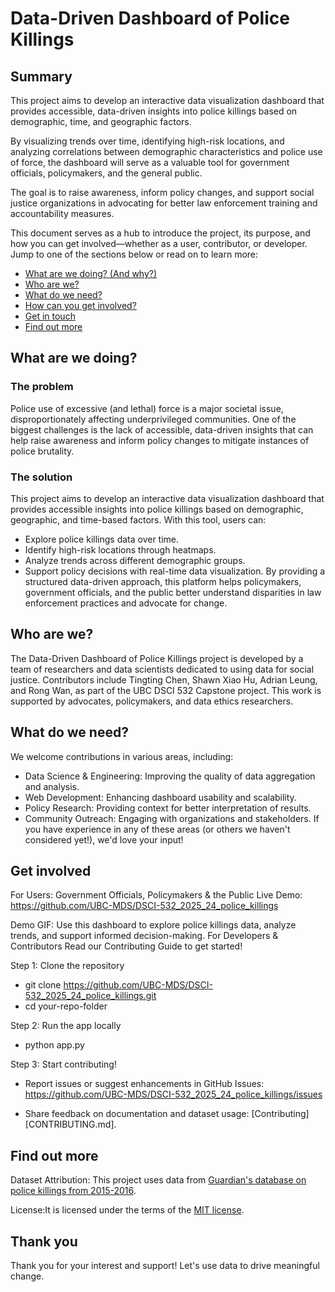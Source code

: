 # Data-Driven Dashboard of Police Killings

## Summary

This project aims to develop an interactive data visualization dashboard that provides accessible, data-driven insights into police killings based on demographic, time, and geographic factors.

By visualizing trends over time, identifying high-risk locations, and analyzing correlations between demographic characteristics and police use of force, the dashboard will serve as a valuable tool for government officials, policymakers, and the general public.

The goal is to raise awareness, inform policy changes, and support social justice organizations in advocating for better law enforcement training and accountability measures.

This document serves as a hub to introduce the project, its purpose, and how you can get involved—whether as a user, contributor, or developer. Jump to one of the sections below or read on to learn more:
* [What are we doing? (And why?)](#what-are-we-doing)
* [Who are we?](#who-are-we)
* [What do we need?](#what-do-we-need)
* [How can you get involved?](#get-involved)
* [Get in touch](#contact-us)
* [Find out more](#find-out-more)
 
## What are we doing?

### The problem

Police use of excessive (and lethal) force is a major societal issue, disproportionately affecting underprivileged communities. One of the biggest challenges is the lack of accessible, data-driven insights that can help raise awareness and inform policy changes to mitigate instances of police brutality.

### The solution

This project aims to develop an interactive data visualization dashboard that provides accessible insights into police killings based on demographic, geographic, and time-based factors.
With this tool, users can: 
*  Explore police killings data over time.
*  Identify high-risk locations through heatmaps.
*  Analyze trends across different demographic groups.
*  Support policy decisions with real-time data visualization.
By providing a structured data-driven approach, this platform helps policymakers, government officials, and the public better understand disparities in law enforcement practices and advocate for change.
 
## Who are we?

The Data-Driven Dashboard of Police Killings project is developed by a team of researchers and data scientists dedicated to using data for social justice.
Contributors include Tingting Chen, Shawn Xiao Hu, Adrian Leung, and Rong Wan, as part of the UBC DSCI 532 Capstone project. This work is supported by advocates, policymakers, and data ethics researchers.
 
## What do we need?

We welcome contributions in various areas, including:
*  Data Science & Engineering: Improving the quality of data aggregation and analysis.
*  Web Development: Enhancing dashboard usability and scalability.
*  Policy Research: Providing context for better interpretation of results.
*  Community Outreach: Engaging with organizations and stakeholders.
If you have experience in any of these areas (or others we haven't considered yet!), we'd love your input! 
 
## Get involved

For Users: 
Government Officials, Policymakers & the Public Live Demo: https://github.com/UBC-MDS/DSCI-532_2025_24_police_killings
 
Demo GIF: 
Use this dashboard to explore police killings data, analyze trends, and support informed decision-making.
For Developers & Contributors
Read our Contributing Guide to get started!

Step 1: Clone the repository
* git clone https://github.com/UBC-MDS/DSCI-532_2025_24_police_killings.git
* cd your-repo-folder

Step 2: Run the app locally
* python app.py

Step 3: Start contributing!
* Report issues or suggest enhancements in GitHub Issues: https://github.com/UBC-MDS/DSCI-532_2025_24_police_killings/issues

* Share feedback on documentation and dataset usage: 
[Contributing][CONTRIBUTING.md].

## Find out more
Dataset Attribution: This project uses data from [Guardian's database on police killings from 2015-2016](http://www.theguardian.com/thecounted).

License:It is licensed under the terms of the [MIT license](LICENSE.md).

## Thank you
Thank you for your interest and support! Let's use data to drive meaningful change.



